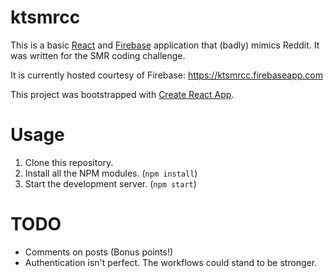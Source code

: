 # ktsmrcc

This is a basic [React](https://facebook.github.io/react/) and [Firebase](https://firebase.google.com/) application that (badly) mimics Reddit.  It was written for the SMR coding challenge.

It is currently hosted courtesy of Firebase: https://ktsmrcc.firebaseapp.com

This project was bootstrapped with [Create React App](https://github.com/facebookincubator/create-react-app).

# Usage

1. Clone this repository.
2. Install all the NPM modules.  (`npm install`)
3. Start the development server.  (`npm start`)

# TODO

* Comments on posts (Bonus points!)
* Authentication isn't perfect.  The workflows could stand to be stronger.
